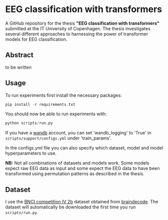 # EEG classification with transformers

A GitHub repository for the thesis **"EEG classification with transformers"** submitted at the IT University of Copenhagen. The thesis investigates several different approaches to harnessing the power of transformer models for EEG classification.

## Abstract

to be written

## Usage

To run experiments first install the necessary packages:

```python
pip install -r requirements.txt
```

You should now be able to run experiments with:

```python
python scripts/run.py
```

If you have a [wandb](https://wandb.ai/) account, you can set 'wandb_logging' to 'True' in `scripts/support/configs.yml` under 'train_params'.

In the configs.yml file you can also specify which dataset, model and model hyperparameters to use.

**NB:** Not all combinations of datasets and models work. Some models expect raw EEG data as input and some expect the EEG data to have been transformed using permutation patterns as described in the thesis.

## Dataset

I use the [BNCI competition IV 2b](https://www.bbci.de/competition/iv/) dataset obtained from [braindecode](https://braindecode.org/stable/index.html).
The dataset will automatically be downloaded the first time you run `scripts/run.py`.
